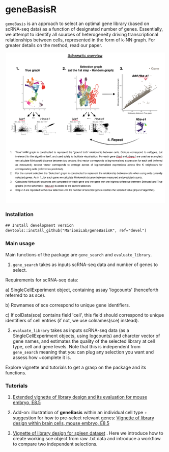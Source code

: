 # geneBasisR

`geneBasis` is an approach to select an optimal gene library (based on scRNA-seq data) as a function of designated number of genes. 
Essentially, we attempt to identify all sources of heterogeneity driving transcriptional relationships between cells, represented in the form of k-NN graph. For greater details on the method, read our paper. 


<p align="center">
  <img src="geneBasis_cartoon.png" width="500">
</p>


### Installation

```
## Install development version
devtools::install_github("MarioniLab/geneBasisR", ref="devel") 
```

### Main usage

Main functions of the package are `gene_search` and `evaluate_library`.

1. `gene_search` takes as inputs scRNA-seq data and number of genes to select.

Requirements for scRNA-seq data:

a) SingleCellExperiment object, containing assay 'logcounts' (henceforth referred to as sce).

b) Rownames of sce correspond to unique gene identifiers.

c) If colData(sce) contains field 'cell', this field should correspond to unique identifiers of cell entries (if not, we use colnames(sce) instead).

2. `evaluate_library` takes as inputs scRNA-seq data (as a SingleCellExperiment objects, using logcounts) and charcter vector of gene names, and estimates the quality of the selected library at cell type, cell and gene levels. Note that this is independent from `gene_search` meaning that you can plug any selection you want and assess how ~complete it is.


Explore vignette and tutorials to get a grasp on the package and its functions.


### Tutorials

1. [Extended vignette of library design and its evaluation for mouse embryo, E8.5](https://rawcdn.githack.com/MarioniLab/am_geneBasis/main/analysis/make_tutorials_4_package/geneBasis_mouseEmbryo_extended.html)

2. Add-on: illustration of **geneBasis** within an individual cell type + suggestion for how to pre-select relevant genes:
[Vignette of library design within brain cells, mouse embryo, E8.5](https://rawcdn.githack.com/MarioniLab/am_geneBasis/main/analysis/make_tutorials_4_package/geneBasis_mouseEmbryo_within_celltype.html)

3. [Vignette of library design for spleen dataset](https://rawcdn.githack.com/MarioniLab/am_geneBasis/main/analysis/make_tutorials_4_package/geneBasis_spleen.html) . Here we introduce how to create working sce object from raw .txt data and introduce a workflow to compare two independent selections.


